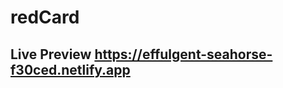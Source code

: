 # redCard
<h2>Live  Preview <a href="https://effulgent-seahorse-f30ced.netlify.app">https://effulgent-seahorse-f30ced.netlify.app</a></h2>
